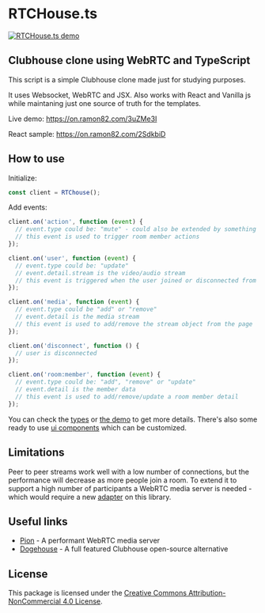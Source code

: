 # RTCHouse.ts

[![RTCHouse.ts demo](https://raw.githubusercontent.com/ramon82/assets/master/RTChouse.ts/preview.png)](https://on.ramon82.com/3uZMe3I)

## Clubhouse clone using WebRTC and TypeScript

This script is a simple Clubhouse clone made just for studying purposes. 

It uses Websocket, WebRTC and JSX. Also works with React and Vanilla js while maintaning just one source of truth for the templates. 

Live demo: https://on.ramon82.com/3uZMe3I

React sample: https://on.ramon82.com/2SdkbiD

## How to use

Initialize:

```js
const client = RTChouse();
```

Add events:
```js
client.on('action', function (event) {
  // event.type could be: "mute" - could also be extended by something like "raise-hand"
  // this event is used to trigger room member actions
});

client.on('user', function (event) {
  // event.type could be: "update"
  // event.detail.stream is the video/audio stream 
  // this event is triggered when the user joined or disconnected from room
});

client.on('media', function (event) {
  // event.type could be "add" or "remove"
  // event.detail is the media stream
  // this event is used to add/remove the stream object from the page
});

client.on('disconnect', function () {
  // user is disconnected
});

client.on('room:member', function (event) {
  // event.type could be: "add", "remove" or "update"
  // event.detail is the member data
  // this event is used to add/remove/update a room member detail
});
```

You can check the [types](src/types) or [the demo](src/index.html) to get more details. There's also some ready to use [ui components](src/components) which can be customized.

## Limitations

Peer to peer streams work well with a low number of connections, but the performance will decrease as more people join a room. To extend it to support a high number of participants a WebRTC media server is needed - which would require a new [adapter](src/adapters) on this library.

## Useful links
- [Pion](https://github.com/pion/webrtc) - A performant WebRTC media server
- [Dogehouse](https://github.com/benawad/dogehouse) - A full featured Clubhouse open-source alternative

## License

This package is licensed under the [Creative Commons Attribution-NonCommercial 4.0 License](LICENSE.md).